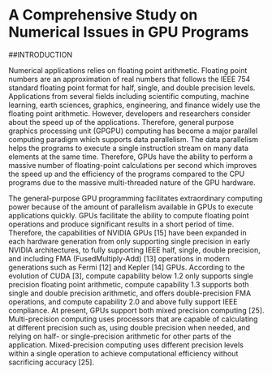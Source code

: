 # A Comprehensive Study on Numerical Issues in GPU Programs

##INTRODUCTION

Numerical applications relies on floating point arithmetic. Floating point numbers are an approximation of real
numbers that follows the IEEE 754 standard floating point format for half, single, and double precision levels.
Applications from several fields including scientific computing, machine learning, earth sciences, graphics, engineering, and finance widely use the floating point arithmetic. However, developers and researchers consider
about the speed up of the applications. Therefore, general purpose graphics processing unit (GPGPU) computing has become a major parallel computing paradigm which supports data parallelism. The data parallelism
helps the programs to execute a single instruction stream on many data elements at the same time. Therefore,
GPUs have the ability to perform a massive number of floating-point calculations per second which improves the
speed up and the efficiency of the programs compared to the CPU programs due to the massive multi-threaded
nature of the GPU hardware.

The general-purpose GPU programming facilitates extraordinary computing power because of the amount
of parallelism available in GPUs to execute applications quickly. GPUs facilitate the ability to compute floating
point operations and produce significant results in a short period of time. Therefore, the capabilities of NVIDIA
GPUs [15] have been expanded in each hardware generation from only supporting single precision in early
NVIDIA architectures, to fully supporting IEEE half, single, double precision, and including FMA (FusedMultiply-Add) [13] operations in modern generations such as Fermi [12] and Kepler [14] GPUs. According to
the evolution of CUDA [3], compute capability below 1.2 only supports single precision floating point arithmetic,
compute capability 1.3 supports both single and double precision arithmetic, and offers double-precision FMA
operations, and compute capability 2.0 and above fully support IEEE compliance. At present, GPUs support
both mixed precision computing [25]. Multi-precision computing uses processors that are capable of calculating
at different precision such as, using double precision when needed, and relying on half- or single-precision
arithmetic for other parts of the application. Mixed-precision computing uses different precision levels within a
single operation to achieve computational efficiency without sacrificing accuracy [25].

